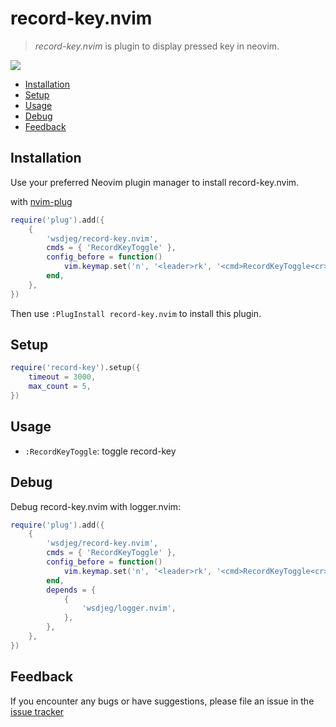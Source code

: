 # record-key.nvim

> _record-key.nvim_ is plugin to display pressed key in neovim.

![](https://img.spacevim.org/record-key.png)

<!-- vim-markdown-toc GFM -->

* [Installation](#installation)
* [Setup](#setup)
* [Usage](#usage)
* [Debug](#debug)
* [Feedback](#feedback)

<!-- vim-markdown-toc -->

## Installation

Use your preferred Neovim plugin manager to install record-key.nvim.

with [nvim-plug](https://github.com/wsdjeg/nvim-plug)

```lua
require('plug').add({
    {
        'wsdjeg/record-key.nvim',
        cmds = { 'RecordKeyToggle' },
        config_before = function()
            vim.keymap.set('n', '<leader>rk', '<cmd>RecordKeyToggle<cr>', { silent = true })
        end,
    },
})
```

Then use `:PlugInstall record-key.nvim` to install this plugin.

## Setup

```lua
require('record-key').setup({
    timeout = 3000,
    max_count = 5,
})
```

## Usage

- `:RecordKeyToggle`: toggle record-key

## Debug

Debug record-key.nvim with logger.nvim:

```lua
require('plug').add({
    {
        'wsdjeg/record-key.nvim',
        cmds = { 'RecordKeyToggle' },
        config_before = function()
            vim.keymap.set('n', '<leader>rk', '<cmd>RecordKeyToggle<cr>', { silent = true })
        end,
        depends = {
            {
                'wsdjeg/logger.nvim',
            },
        },
    },
})
```

## Feedback

If you encounter any bugs or have suggestions, please file an issue in the [issue tracker](https://github.com/wsdjeg/record-key.nvim/issues)

